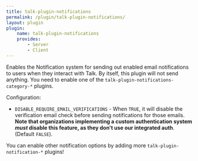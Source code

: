 ```yaml
---
title: talk-plugin-notifications
permalink: /plugin/talk-plugin-notifications/
layout: plugin
plugin:
    name: talk-plugin-notifications
    provides:
        - Server
        - Client
---
```


Enables the Notification system for sending out enabled email notifications to
users when they interact with Talk. By itself, this plugin will not send
anything. You need to enable one of the `talk-plugin-notifications-category-*` plugins.

Configuration:

- `DISABLE_REQUIRE_EMAIL_VERIFICATIONS` - When `TRUE`, it will disable the verification email check before sending notifications for those emails. **Note that organizations implementing a custom authentication system _must_ disable this feature, as they don't use our integrated auth**. (Default `FALSE`).

You can enable other notification options by adding more
`talk-plugin-notification-*` plugins!
